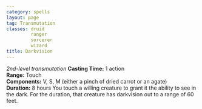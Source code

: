 ```yaml
---
category: spells
layout: page
tag: Transmutation
classes: druid
         ranger
         sorcerer
         wizard
title: Darkvision 
---
```

_2nd-level transmutation_ 
**Casting Time:** 1 action    
**Range:** Touch    
**Components:** V, S, M (either a pinch of dried carrot or an agate)    
**Duration:** 8 hours 
You touch a willing creature to grant it the ability to see in the dark. For the duration, that creature has darkvision out to a range of 60 feet. 